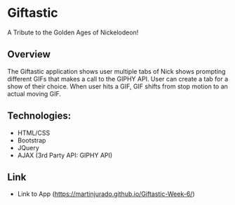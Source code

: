 # Giftastic
A Tribute to the Golden Ages of Nickelodeon! 
## Overview
The Giftastic application shows user multiple tabs of Nick shows prompting different GIFs that makes a call to the GIPHY API. User can create a tab for a show of their choice. When user hits a GIF, GIF shifts from stop motion to an actual moving GIF.

## Technologies:
- HTML/CSS 
- Bootstrap
- JQuery
- AJAX (3rd Party API: GIPHY API)
## Link
- Link to App (https://martinjurado.github.io/Giftastic-Week-6/)
